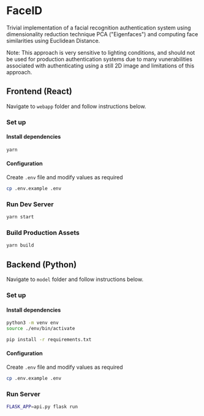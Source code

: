 # FaceID 

Trivial implementation of a facial recognition authentication system using dimensionality reduction technique PCA ("Eigenfaces") and computing face similarities using Euclidean Distance. 

Note: This approach is very sensitive to lighting conditions, and should not be used for production authentication systems due to many vunerabilities associated with authenticating using a still 2D image and limitations of this approach.

## Frontend (React)

Navigate to `webapp` folder and follow instructions below.

### Set up

#### Install dependencies
```sh
yarn
```

#### Configuration

Create `.env` file and modify values as required
```sh
cp .env.example .env
```

### Run Dev Server

```sh
yarn start
```

### Build Production Assets

```sh
yarn build
```

## Backend (Python)

Navigate to `model` folder and follow instructions below.

### Set up

#### Install dependencies
```sh
python3 -m venv env
source ./env/bin/activate

pip install -r requirements.txt
```

#### Configuration

Create `.env` file and modify values as required
```sh
cp .env.example .env
```

### Run Server

```sh
FLASK_APP=api.py flask run
```